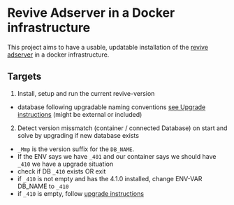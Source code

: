 # Revive Adserver in a Docker infrastructure
This project aims to have a usable, updatable installation of the [revive adserver](https://www.revive-adserver.com) in a docker infrastructure.

## Targets
1. Install, setup and run the current revive-version
 * database following upgradable naming conventions [see Upgrade instructions](https://www.revive-adserver.com/support/upgrading/) (might be external or included)
2. Detect version missmatch (container / connected Database) on start and solve by upgrading if new database exists
 * `_Mmp` is the version suffix for the `DB_NAME`.
 * If the ENV says we have `_401` and our container says we should have `_410` we have a upgrade situation
 * check if DB `_410` exists OR exit
 * if `_410` is not empty and has the 4.1.0 installed, change ENV-VAR DB_NAME to `_410`
 * if `_410` is empty, follow [upgrade instructions](https://www.revive-adserver.com/support/upgrading/)
